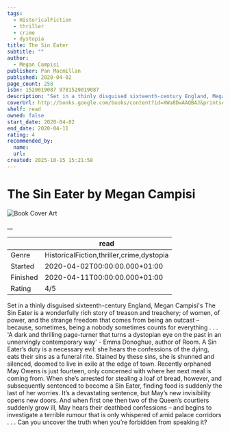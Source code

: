 ```yaml
---
tags:
  - HistoricalFiction
  - thriller
  - crime
  - dystopia
title: The Sin Eater
subtitle: ""
author:
  - Megan Campisi
publisher: Pan Macmillan
published: 2020-04-02
page_count: 258
isbn: 1529019087 9781529019087
description: "Set in a thinly disguised sixteenth-century England, Megan Campisi's The Sin Eater is a wonderfully rich story of treason and treachery; of women, of power, and the strange freedom that comes from being an outcast – because, sometimes, being a nobody sometimes counts for everything . . . 'A dark and thrilling page-turner that turns a dystopian eye on the past in an unnervingly contemporary way' - Emma Donoghue, author of Room. A Sin Eater’s duty is a necessary evil: she hears the confessions of the dying, eats their sins as a funeral rite. Stained by these sins, she is shunned and silenced, doomed to live in exile at the edge of town. Recently orphaned May Owens is just fourteen, only concerned with where her next meal is coming from. When she’s arrested for stealing a loaf of bread, however, and subsequently sentenced to become a Sin Eater, finding food is suddenly the last of her worries. It’s a devastating sentence, but May’s new invisibility opens new doors. And when first one then two of the Queen’s courtiers suddenly grow ill, May hears their deathbed confessions – and begins to investigate a terrible rumour that is only whispered of amid palace corridors . . . Can you uncover the truth when you’re forbidden from speaking it?"
coverUrl: http://books.google.com/books/content?id=XWa8DwAAQBAJ&printsec=frontcover&img=1&zoom=1&source=gbs_api
shelf: read
owned: false
start_date: 2020-04-02
end_date: 2020-04-11
rating: 4
recommended_by:
  name:
  url:
created: 2025-10-15 15:21:58
---
```


# The Sin Eater by Megan Campisi

![Book Cover Art](http://books.google.com/books/content?id=XWa8DwAAQBAJ&printsec=frontcover&img=1&zoom=1&source=gbs_api)

__

| &nbsp; | read | 
| --- | --- |
| Genre | HistoricalFiction,thriller,crime,dystopia |
| Started | 2020-04-02T00:00:00.000+01:00 |
| Finished | 2020-04-11T00:00:00.000+01:00 |
| Rating | 4/5 |

Set in a thinly disguised sixteenth-century England, Megan Campisi's The Sin Eater is a wonderfully rich story of treason and treachery; of women, of power, and the strange freedom that comes from being an outcast – because, sometimes, being a nobody sometimes counts for everything . . . 'A dark and thrilling page-turner that turns a dystopian eye on the past in an unnervingly contemporary way' - Emma Donoghue, author of Room. A Sin Eater’s duty is a necessary evil: she hears the confessions of the dying, eats their sins as a funeral rite. Stained by these sins, she is shunned and silenced, doomed to live in exile at the edge of town. Recently orphaned May Owens is just fourteen, only concerned with where her next meal is coming from. When she’s arrested for stealing a loaf of bread, however, and subsequently sentenced to become a Sin Eater, finding food is suddenly the last of her worries. It’s a devastating sentence, but May’s new invisibility opens new doors. And when first one then two of the Queen’s courtiers suddenly grow ill, May hears their deathbed confessions – and begins to investigate a terrible rumour that is only whispered of amid palace corridors . . . Can you uncover the truth when you’re forbidden from speaking it?